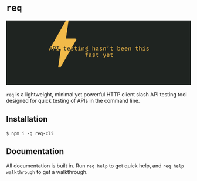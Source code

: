 # `req`

![Banner](./banner.svg)

`req` is a lightweight, minimal yet powerful HTTP client slash API testing tool
designed for quick testing of APIs in the command line.

## Installation

```console
$ npm i -g req-cli
```

## Documentation

All documentation is built in. Run `req help` to get quick help, and 
`req help walkthrough` to get a walkthrough.

